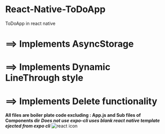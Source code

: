 # React-Native-ToDoApp

ToDoApp in react native

# ==> Implements AsyncStorage

# ==> Implements Dynamic LineThrough style

# ==> Implements Delete functionality

**All files are boiler plate code excluding : App.js and Sub files of Components dir**
**_Does not use expo-cli uses blank react native template ejected from expo cli_**
![react icon](https://www.google.com/url?sa=i&url=https%3A%2F%2Fcommons.wikimedia.org%2Fwiki%2FFile%3AReact-icon.svg&psig=AOvVaw1P4hvEDjS4GvWu_J_t-xYs&ust=1585221465950000&source=images&cd=vfe&ved=0CAMQjB1qFwoTCNjd1KXAtegCFQAAAAAdAAAAABAD)
